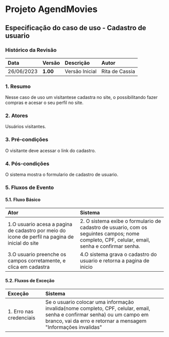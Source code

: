 # Projeto AgendMovies

## Especificação do caso de uso - Cadastro de usuario

### Histórico da Revisão 

|  Data  | Versão | Descrição | Autor |
|:-------|:-------|:----------|:------|
| 26/06/2023 | **1.00** | Versão Inicial  | Rita de Cassia |

### 1. Resumo 

Nesse caso de uso um visitantese cadastra no site, o possibilitando fazer compras e acesar o seu perfil no site.

### 2. Atores 

Usuários visitantes.

### 3. Pré-condições

O visitante deve acessar o link do cadastro.

### 4. Pós-condições

O sistema mostra o formulario de cadastro de usuario.

### 5. Fluxos de Evento

#### 5.1. Fluxo Básico

| Ator   | Sistema |
|:-------|:--------|
| 1.O usuario acesa a pagina de cadastro por meio do icone de perfil na pagina de inicial do site | 2. O sistema exibe o formulario de cadastro de usuario, com os seguintes campos; nome completo, CPF, celular, email, senha e confirmar senha.  |
| 3.O usuario preenche os campos corretamente, e clica em cadastra | 4.O sistema grava o cadastro do usuario e retorna a pagina de inicio|


#### 5.2. Fluxos de Exceção

| Exceção | Sistema |
|:--------|:--------|
|1. Erro nas credenciais | Se o usuario colocar uma informação invalida(nome completo, CPF, celular, email, senha e confirmar senha) ou um campo em branco, vai da erro e retornar a mensagem "Informações invalidas"|
